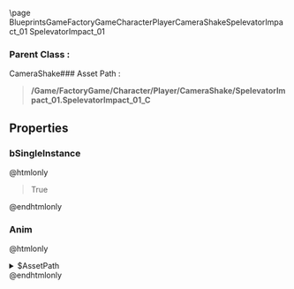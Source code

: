 \page BlueprintsGameFactoryGameCharacterPlayerCameraShakeSpelevatorImpact_01 SpelevatorImpact_01
### Parent Class :
CameraShake### Asset Path :
<b><blockquote>/Game/FactoryGame/Character/Player/CameraShake/SpelevatorImpact_01.SpelevatorImpact_01_C</blockquote></b>
## Properties

### bSingleInstance
@htmlonly
<blockquote>True</blockquote>
@endhtmlonly

### Anim
@htmlonly
<details>
 <summary>$AssetPath</summary>
<b><a href="_blueprints_game_factory_game_character_player_camera_shake_space_elevator_impact_01__camera_anim.html"><blockquote>SpaceElevatorImpact_01_CameraAnim</blockquote></a></b>
</details>
@endhtmlonly

